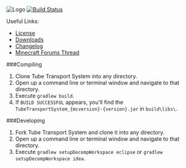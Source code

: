 ![Logo](http://i.imgur.com/bNKvpVQ.png)
[![Build Status](https://travis-ci.org/enhancedportals/TubeTransportSystem.svg)](https://travis-ci.org/enhancedportals/TubeTransportSystem)

Useful Links:
* [License](docs/LICENSE)
* [Downloads](http://www.curse.com/mc-mods/minecraft/231590-tube-transport-system)
* [Changelog](docs/changelog/)
* [Minecraft Forums Thread](http://www.minecraftforum.net/forums/mapping-and-modding/minecraft-mods/2449280-tube-transport-system)


###Compiling

1. Clone Tube Transport System into any directory.
2. Open up a command line or terminal window and navigate to that directory.
3. Execute `gradlew build`.
4. If `BUILD SUCCESSFUL` appears, you'll find the `TubeTransportSystem_{mcversion}-{version}.jar` in `build\libs\`.


###Developing

1. Fork Tube Transport System and clone it into any directory.
2. Open up a command line or terminal window and navigate to that directory.
3. Execute `gradlew setupDecompWorkspace eclipse` or `gradlew setupDecompWorkspace idea`.